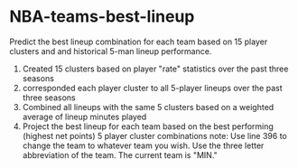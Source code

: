 # NBA-teams-best-lineup
Predict the best lineup combination for each team based on 15 player clusters and and historical 5-man lineup performance.
1. Created 15 clusters based on player "rate" statistics over the past three seasons
2. corresponded each player cluster to all 5-player lineups over the past three seasons
3. Combined all lineups with the same 5 clusters based on a weighted average of lineup minutes played
4. Project the best lineup for each team based on the best performing (highest net points) 5 player cluster combinations
note: Use line 396 to change the team to whatever team you wish. Use the three letter abbreviation of the team. The current team is "MIN."
